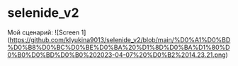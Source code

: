 # selenide_v2
Мой сценарий:
![Screen 1] (https://github.com/klyukina9013/selenide_v2/blob/main/%D0%A1%D0%BD%D0%B8%D0%BC%D0%BE%D0%BA%20%D1%8D%D0%BA%D1%80%D0%B0%D0%BD%D0%B0%202023-04-07%20%D0%B2%2014.23.21.png)
